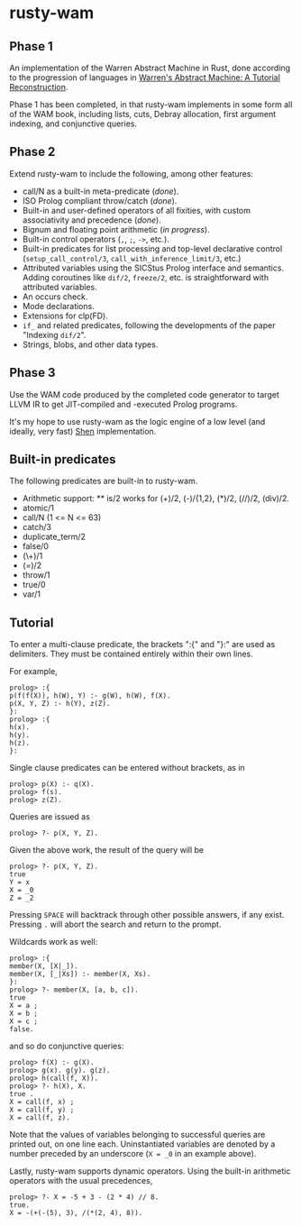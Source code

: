 # rusty-wam

## Phase 1

An implementation of the Warren Abstract Machine in Rust, done
according to the progression of languages in [Warren's Abstract
Machine: A Tutorial
Reconstruction](http://wambook.sourceforge.net/wambook.pdf).

Phase 1 has been completed, in that rusty-wam implements in some form
all of the WAM book, including lists, cuts, Debray allocation, first
argument indexing, and conjunctive queries.

## Phase 2

Extend rusty-wam to include the following, among other features:

* call/N as a built-in meta-predicate (_done_).
* ISO Prolog compliant throw/catch (_done_).
* Built-in and user-defined operators of all fixities, with custom
  associativity and precedence (_done_). 
* Bignum and floating point arithmetic (_in progress_).
* Built-in control operators (`,`, `;`, `->`, etc.).
* Built-in predicates for list processing and top-level declarative
  control (`setup_call_control/3`, `call_with_inference_limit/3`,
  etc.)
* Attributed variables using the SICStus Prolog interface and
  semantics. Adding coroutines like `dif/2`, `freeze/2`, etc.
  is straightforward with attributed variables. 
* An occurs check.
* Mode declarations.
* Extensions for clp(FD).
* `if_` and related predicates, following the developments of the
  paper "Indexing `dif/2`".
* Strings, blobs, and other data types.
  
## Phase 3

Use the WAM code produced by the completed code generator to target LLVM
IR to get JIT-compiled and -executed Prolog programs.

It's my hope to use rusty-wam as the logic engine of a low level (and
ideally, very fast) [Shen](http://shenlanguage.org) implementation.

## Built-in predicates

The following predicates are built-in to rusty-wam.

* Arithmetic support:
  ** is/2 works for (+)/2, (-)/{1,2}, (*)/2, (//)/2, (div)/2.
* atomic/1
* call/N (1 <= N <= 63)
* catch/3
* duplicate_term/2
* false/0
* (\\+)/1
* (=)/2
* throw/1
* true/0
* var/1

## Tutorial
To enter a multi-clause predicate, the brackets ":{" and "}:" are used
as delimiters. They must be contained entirely within their own lines.

For example,
```
prolog> :{
p(f(f(X)), h(W), Y) :- g(W), h(W), f(X).
p(X, Y, Z) :- h(Y), z(Z).
}:
prolog> :{
h(x).
h(y).
h(z).
}:
```

Single clause predicates can be entered without brackets, as in
```
prolog> p(X) :- q(X).
prolog> f(s).
prolog> z(Z).
```

Queries are issued as
```
prolog> ?- p(X, Y, Z).
```

Given the above work, the result of the query will be
```
prolog> ?- p(X, Y, Z).
true
Y = x
X = _0
Z = _2
```

Pressing `SPACE` will backtrack through other possible answers, if any exist.
Pressing `.` will abort the search and return to the prompt.

Wildcards work as well:

```
prolog> :{
member(X, [X|_]).
member(X, [_|Xs]) :- member(X, Xs).
}:
prolog> ?- member(X, [a, b, c]).      
true
X = a ;
X = b ;
X = c ;
false.
```
and so do conjunctive queries:
```
prolog> f(X) :- g(X).
prolog> g(x). g(y). g(z).
prolog> h(call(f, X)).
prolog> ?- h(X), X.
true .
X = call(f, x) ;
X = call(f, y) ;
X = call(f, z).
```

Note that the values of variables belonging to successful queries are
printed out, on one line each. Uninstantiated variables are denoted by
a number preceded by an underscore (`X = _0` in an example above).

Lastly, rusty-wam supports dynamic operators. Using the built-in
arithmetic operators with the usual precedences,

```
prolog> ?- X = -5 + 3 - (2 * 4) // 8.
true.
X = -(+(-(5), 3), /(*(2, 4), 8)).
```